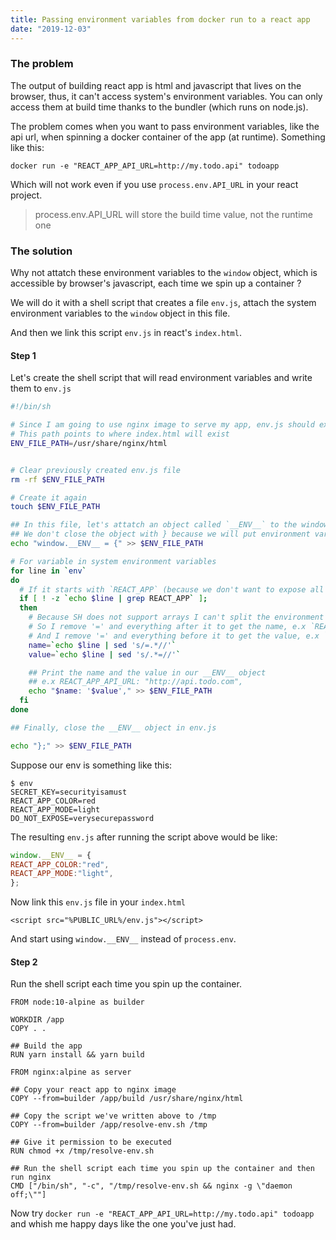 ```yaml
---
title: Passing environment variables from docker run to a react app
date: "2019-12-03"
---
```


### The problem
The output of building react app is html and javascript that lives on the browser, thus, it can't access system's environment variables. You can only access them at build time thanks to the bundler (which runs on node.js).

The problem comes when you want to pass environment variables, like the api url, when spinning a docker container of the app (at runtime). Something like this:

`docker run -e "REACT_APP_API_URL=http://my.todo.api" todoapp`

Which will not work even if you use `process.env.API_URL` in your react project.

> process.env.API_URL will store the build time value, not the runtime one

### The solution
Why not attatch these environment variables to the `window` object, which is accessible by browser's javascript, each time we spin up a container ?

We will do it with a shell script that creates a file `env.js`, attach the system environment variables to the `window` object in this file.

And then we link this script `env.js` in react's `index.html`.

#### Step 1
Let's create the shell script that will read environment variables and write them to `env.js`

```bash
#!/bin/sh

# Since I am going to use nginx image to serve my app, env.js should exists in /usr/share/nginx/html
# This path points to where index.html will exist
ENV_FILE_PATH=/usr/share/nginx/html


# Clear previously created env.js file
rm -rf $ENV_FILE_PATH

# Create it again
touch $ENV_FILE_PATH

## In this file, let's attatch an object called `__ENV__` to the window object
## We don't close the object with } because we will put environment variables in it
echo "window.__ENV__ = {" >> $ENV_FILE_PATH 

# For variable in system environment variables
for line in `env`
do
  # If it starts with `REACT_APP` (because we don't want to expose all environment variables)
  if [ ! -z `echo $line | grep REACT_APP` ];
  then
    # Because SH does not support arrays I can't split the environment variables by '='
    # So I remove '=' and everything after it to get the name, e.x `REACT_APP_API_URL`
    # And I remove '=' and everything before it to get the value, e.x `http://api.todo.com`
    name=`echo $line | sed 's/=.*//'`
    value=`echo $line | sed 's/.*=//'`

    ## Print the name and the value in our __ENV__ object
    ## e.x REACT_APP_API_URL: "http://api.todo.com",
    echo "$name: '$value'," >> $ENV_FILE_PATH
  fi
done

## Finally, close the __ENV__ object in env.js

echo "};" >> $ENV_FILE_PATH

```

Suppose our env is something like this:

```
$ env
SECRET_KEY=securityisamust
REACT_APP_COLOR=red
REACT_APP_MODE=light
DO_NOT_EXPOSE=verysecurepassword
```

The resulting `env.js` after running the script above would be like:

```js
window.__ENV__ = {
REACT_APP_COLOR:"red",
REACT_APP_MODE:"light",
};
```

Now link this `env.js` file in your `index.html`

`<script src="%PUBLIC_URL%/env.js"></script>`

And start using `window.__ENV__` instead of `process.env`.

#### Step 2
Run the shell script each time you spin up the container.

```docker
FROM node:10-alpine as builder

WORKDIR /app
COPY . .

## Build the app
RUN yarn install && yarn build

FROM nginx:alpine as server

## Copy your react app to nginx image
COPY --from=builder /app/build /usr/share/nginx/html

## Copy the script we've written above to /tmp
COPY --from=builder /app/resolve-env.sh /tmp

## Give it permission to be executed
RUN chmod +x /tmp/resolve-env.sh

## Run the shell script each time you spin up the container and then run nginx
CMD ["/bin/sh", "-c", "/tmp/resolve-env.sh && nginx -g \"daemon off;\""]
```

Now try `docker run -e "REACT_APP_API_URL=http://my.todo.api" todoapp` and whish me happy days like the one you've just had.